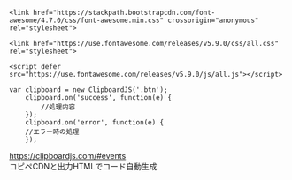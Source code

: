 ```
<link href="https://stackpath.bootstrapcdn.com/font-awesome/4.7.0/css/font-awesome.min.css" crossorigin="anonymous" rel="stylesheet">
```

```
<link href="https://use.fontawesome.com/releases/v5.9.0/css/all.css" rel="stylesheet">
```

```
<script defer src="https://use.fontawesome.com/releases/v5.9.0/js/all.js"></script>
```

```
var clipboard = new ClipboardJS('.btn');
    clipboard.on('success', function(e) {
        //処理内容
    });
    clipboard.on('error', function(e) {
    //エラー時の処理
    });
```
https://clipboardjs.com/#events  
コピペCDNと出力HTMLでコード自動生成
